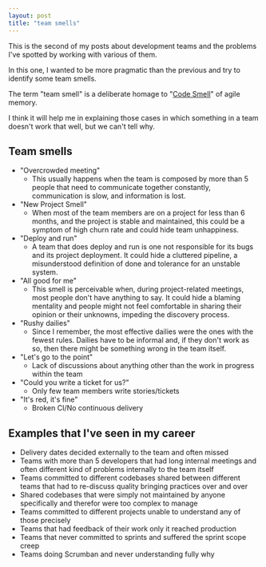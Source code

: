 ```yaml
---
layout: post
title: "team smells"
---
```


This is the second of my posts about development teams and the problems I've spotted by working with various of them.

In this one, I wanted to be more pragmatic than the previous and try to identify some team smells.

The term "team smell" is a deliberate homage to "[Code Smell](http://wiki.c2.com/?CodeSmell)" of agile memory.

I think it will help me in explaining those cases in which something in a team doesn't work that well, but we can't tell why.

## Team smells
- "Overcrowded meeting"
  - This usually happens when the team is composed by more than 5 people that need to communicate together constantly, communication is slow, and information is lost.
- "New Project Smell"
  - When most of the team members are on a project for less than 6 months, and the project is stable and maintained, this could be a symptom of high churn rate and could hide team unhappiness.
- "Deploy and run"
  - A team that does deploy and run is one not responsible for its bugs and its project deployment. It could hide a cluttered pipeline, a misunderstood definition of done and tolerance for an unstable system.
- "All good for me"
  - This smell is perceivable when, during project-related meetings, most people don't have anything to say. It could hide a blaming mentality and people might not feel comfortable in sharing their opinion or their unknowns, impeding the discovery process.
- "Rushy dailies"
  - Since I remember, the most effective dailies were the ones with the fewest rules. Dailies have to be informal and, if they don't work as so, then there might be something wrong in the team itself.
- "Let's go to the point"
  - Lack of discussions about anything other than the work in progress within the team
- "Could you write a ticket for us?"
  - Only few team members write stories/tickets
- "It's red, it's fine"
  - Broken CI/No continuous delivery
  

## Examples that I've seen in my career
- Delivery dates decided externally to the team and often missed
- Teams with more than 5 developers that had long internal meetings and often different kind of problems internally to the team itself
- Teams committed to different codebases shared between different teams that had to re-discuss quality bringing practices over and over
- Shared codebases that were simply not maintained by anyone specifically and therefor were too complex to manage
- Teams committed to different projects unable to understand any of those precisely
- Teams that had feedback of their work only it reached production
- Teams that never committed to sprints and suffered the sprint scope creep
- Teams doing Scrumban and never understanding fully why

